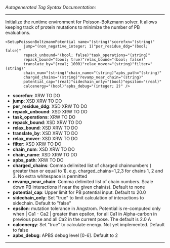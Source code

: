 _Autogenerated Tag Syntax Documentation:_

---
Initialize the runtime environment for Poisson-Boltzmann solver. It allows keeping track of protein mutations to minimize the number of PB evaluations.

```
<SetupPoissonBoltzmannPotential name="(string)"scorefxn="(string)"
        jump="(non_negative_integer; 1)"per_residue_ddg="(bool; false)"
        repack_unbound="(bool; false)"task_operations="(string)"
        repack_bound="(bool; true)"relax_bound="(bool; false)"
        translate_by="(real; 1000)"relax_mover="(string)"filter="(string)"
        chain_num="(string)"chain_name="(string)"apbs_path="(string)"
        charged_chains="(string)"revamp_near_chain="(string)"
        potential_cap="(real)"sidechain_only="(bool)"epsilon="(real)"
        calcenergy="(bool)"apbs_debug="(integer; 2)" />
```

-   **scorefxn**: XRW TO DO
-   **jump**: XSD XRW TO DO
-   **per_residue_ddg**: XSD XRW TO DO
-   **repack_unbound**: XSD XRW TO DO
-   **task_operations**: XRW TO DO
-   **repack_bound**: XSD XRW TO DO
-   **relax_bound**: XSD XRW TO DO
-   **translate_by**: XSD XRW TO DO
-   **relax_mover**: XSD XRW TO DO
-   **filter**: XSD XRW TO DO
-   **chain_num**: XSD XRW TO DO
-   **chain_name**: XSD XRW TO DO
-   **apbs_path**: XRW TO DO
-   **charged_chains**: Comma delimited list of charged chainnumbers ( greater than or equal to 1). e.g. charged_chains=1,2,3 for chains 1, 2 and 3. No extra whitespace is permitted
-   **revamp_near_chain**: Comma delimited list of chain numbers. Scale down PB interactions if near the given chain(s). Default to none
-   **potential_cap**: Upper limit for PB potential input. Default to 20.0
-   **sidechain_only**: Set "true" to limit calculation of interactions to sidechain. Default to "false"
-   **epsilon**: mutation tolerance in Angstrom. Potential is re-computed only when | Ca1 - Ca2 | greater than epsilon, for all Ca1 in Alpha-carbon in previous pose and all Ca2 in the current pose. The default is 2.0 A
-   **calcenergy**: Set "true" to calculate energy. Not yet implemented. Default to false
-   **apbs_debug**: APBS debug level [0-6]. Default to 2

---
